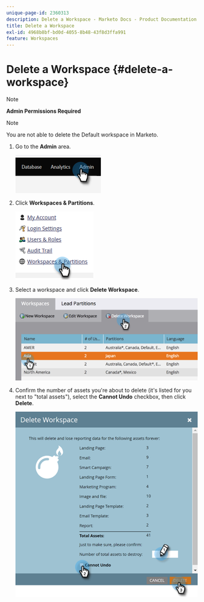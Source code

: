 ```yaml
---
unique-page-id: 2360313
description: Delete a Workspace - Marketo Docs - Product Documentation
title: Delete a Workspace
exl-id: 4968b8bf-bd0d-4055-8b48-43f8d3ffa991
feature: Workspaces
---
```

# Delete a Workspace {#delete-a-workspace}

>[!NOTE]
>
>**Admin Permissions Required**

>[!NOTE]
>
>You are not able to delete the Default workspace in Marketo.

1. Go to the **Admin** area. 

   ![](assets/delete-a-workspace-1.png)

1. Click **Workspaces & Partitions**.

   ![](assets/delete-a-workspace-2.png)

1. Select a workspace and click **Delete Workspace**.

   ![](assets/delete-a-workspace-3.png)

1. Confirm the number of assets you're about to delete (it's listed for you next to "total assets"), select the **Cannot Undo** checkbox, then click **Delete**.

   ![](assets/delete-a-workspace-4.png)
